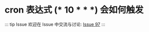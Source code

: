 # cron 表达式 (* 10 * * *) 会如何触发



::: tip Issue 
 欢迎在 Issue 中交流与讨论: [Issue 97](https://github.com/shfshanyue/Daily-Question/issues/97) 
:::


